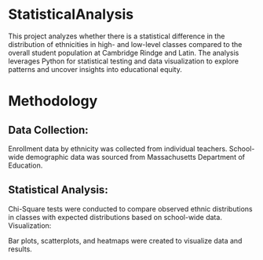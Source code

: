 # StatisticalAnalysis
This project analyzes whether there is a statistical difference in the distribution of ethnicities in high- and low-level classes compared to the overall student population at Cambridge Rindge and Latin. The analysis leverages Python for statistical testing and data visualization to explore patterns and uncover insights into educational equity.
# Methodology
## Data Collection:

Enrollment data by ethnicity was collected from individual teachers.
School-wide demographic data was sourced from Massachusetts Department of Education.
## Statistical Analysis:

Chi-Square tests were conducted to compare observed ethnic distributions in classes with expected distributions based on school-wide data.
Visualization:

Bar plots, scatterplots, and heatmaps were created to visualize data and results.
